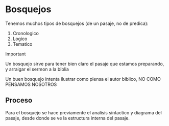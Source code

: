 # Bosquejos

Tenemos muchos tipos de bosquejos (de un pasaje, no de predica):

1. Cronologico
2. Logico
3. Tematico

> [!IMPORTANT]
> Un bosquejo sirve para tener bien claro el pasaje que estamos preparando,
> y arraigar el sermon a la biblia
>
> Un buen bosquejo intenta ilustrar como piensa el autor biblico, NO COMO
> PENSAMOS NOSOTROS

## Proceso

Para el bosquejo se hace previamente el analisis sintactico y diagrama del
pasaje, desde donde se ve la estructura interna del pasaje.
